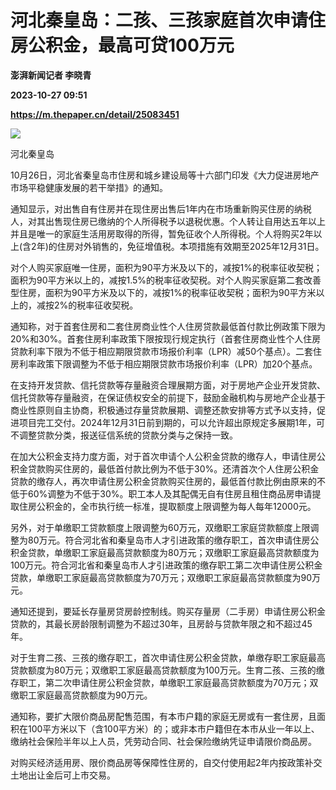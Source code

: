 # 河北秦皇岛：二孩、三孩家庭首次申请住房公积金，最高可贷100万元
**澎湃新闻记者 李晓青**

**2023-10-27 09:51**

**https://m.thepaper.cn/detail/25083451**

![](https://imagecloud.thepaper.cn/thepaper/image/275/882/48.jpg)

河北秦皇岛

10月26日，河北省秦皇岛市住房和城乡建设局等十六部门印发《大力促进房地产市场平稳健康发展的若干举措》的通知。

通知显示，对出售自有住房并在现住房出售后1年内在市场重新购买住房的纳税人，对其出售现住房已缴纳的个人所得税予以退税优惠。个人转让自用达五年以上并且是唯一的家庭生活用房取得的所得，暂免征收个人所得税。个人将购买2年以上(含2年)的住房对外销售的，免征增值税。本项措施有效期至2025年12月31日。

对个人购买家庭唯一住房，面积为90平方米及以下的，减按1%的税率征收契税；面积为90平方米以上的，减按1.5%的税率征收契税。对个人购买家庭第二套改善型住房，面积为90平方米及以下的，减按1%的税率征收契税；面积为90平方米以上的，减按2%的税率征收契税。

通知称，对于首套住房和二套住房商业性个人住房贷款最低首付款比例政策下限为20%和30%。首套住房利率政策下限按现行规定执行（首套住房商业性个人住房贷款利率下限为不低于相应期限贷款市场报价利率（LPR）减50个基点）。二套住房利率政策下限调整为不低于相应期限贷款市场报价利率（LPR）加20个基点。

在支持开发贷款、信托贷款等存量融资合理展期方面，对于房地产企业开发贷款、信托贷款等存量融资，在保证债权安全的前提下，鼓励金融机构与房地产企业基于商业性原则自主协商，积极通过存量贷款展期、调整还款安排等方式予以支持，促进项目完工交付。2024年12月31日前到期的，可以允许超出原规定多展期1年，可不调整贷款分类，报送征信系统的贷款分类与之保持一致。

在加大公积金支持力度方面，对于首次申请个人公积金贷款的缴存人，申请住房公积金贷款购买住房的，最低首付款比例为不低于30%。还清首次个人住房公积金贷款的缴存人，再次申请住房公积金贷款购买住房的，最低首付款比例由原来的不低于60%调整为不低于30%。职工本人及其配偶无自有住房且租住商品房申请提取住房公积金的，全市执行统一标准，提取额度上限调整为每人每年12000元。

另外，对于单缴职工贷款额度上限调整为60万元，双缴职工家庭贷款额度上限调整为80万元。符合河北省和秦皇岛市人才引进政策的缴存职工，首次申请住房公积金贷款，单缴职工家庭最高贷款额度为80万元；双缴职工家庭最高贷款额度为100万元。符合河北省和秦皇岛市人才引进政策的缴存职工第二次申请住房公积金贷款，单缴职工家庭最高贷款额度为70万元；双缴职工家庭最高贷款额度为90万元。

通知还提到，要延长存量房贷房龄控制线。购买存量房（二手房）申请住房公积金贷款的，其最长房龄限制调整为不超过30年，且房龄与贷款年限之和不超过45年。

对于生育二孩、三孩的缴存职工，首次申请住房公积金贷款，单缴存职工家庭最高贷款额度为80万元；双缴职工家庭最高贷款额度为100万元。生育二孩、三孩的缴存职工，第二次申请住房公积金贷款，单缴职工家庭最高贷款额度为70万元；双缴职工家庭最高贷款额度为90万元。

通知称，要扩大限价商品房配售范围，有本市户籍的家庭无房或有一套住房，且面积在100平方米以下（含100平方米）的；或非本市户籍但在本市从业一年以上、缴纳社会保险半年以上人员，凭劳动合同、社会保险缴纳凭证申请限价商品房。

对购买经济适用房、限价商品房等保障性住房的，自交付使用起2年内按政策补交土地出让金后可上市交易。